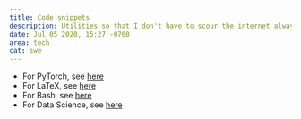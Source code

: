 ```yaml
---
title: Code snippets
description: Utilities so that I don't have to scour the internet always.
date: Jul 05 2020, 15:27 -0700
area: tech
cat: swe
---
```


- For PyTorch, see [here](/kb/pytorch-code-snippets)
- For LaTeX, see [here](/kb/latex-code-snippets)
- For Bash, see [here](/kb/bash-code-snippets)
- For Data Science, see [here](/kb/data-science-snippets)
